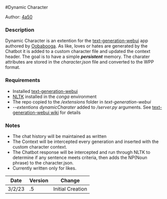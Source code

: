 #Dynamic Character

Author: [4a50](https://github.com/4a50/)

### Description
Dynamic Character is an extention for the [text-generation-webui](https://github.com/oobabooga/text-generation-webui) app authored by [Oobabooga](https://github.com/oobabooga/).  As like, loves or hates are generated by the Chatbot it is added to a custom character file and updated the context header.  The goal is to have a simple ***persistent*** memory. The charater attributes are stored in the *character.json* file and converted to the WPP format.

### Requirements

- Installed [text-generation-webui](https://github.com/oobabooga/text-generation-webui)
- [NLTK](https://www.nltk.org/install.html) installed in the *conga* environment
- The repo copied to the */extensions* folder in *text-generation-webui*
- *--extentions dynamicCharater* added to */server.py* arguments.  See [text-generation-webui wiki](https://github.com/oobabooga/text-generation-webui/wiki) for details

### Notes

- The chat history will be maintained as written
- The Context will be intercepted every generation and inserted with the custom character context.  
- The Chatbot response will be intercepted and run through NLTK to determine if any sentence meets criteria, then adds the NP(Noun phrase) to the character.json.
- Currently written only for likes.

Date|Version|Change
|---|---|---|
|3/2/23|.5| Initial Creation
